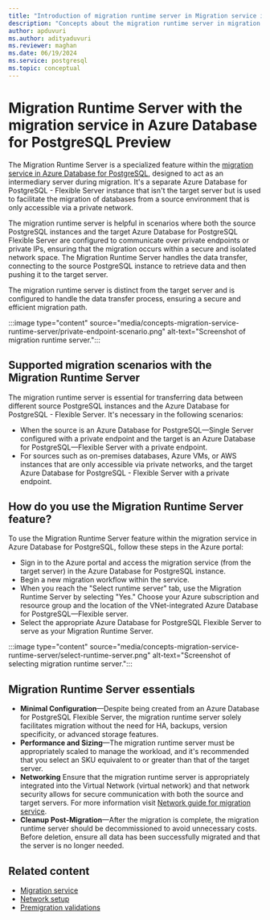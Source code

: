 ```yaml
---
title: "Introduction of migration runtime server in Migration service in Azure Database for PostgreSQL"
description: "Concepts about the migration runtime server in migration service Azure Database for PostgreSQL"
author: apduvuri
ms.author: adityaduvuri
ms.reviewer: maghan
ms.date: 06/19/2024
ms.service: postgresql
ms.topic: conceptual
---
```


# Migration Runtime Server with the migration service in Azure Database for PostgreSQL Preview

The Migration Runtime Server is a specialized feature within the [migration service in Azure Database for PostgreSQL](concepts-migration-service-postgresql.md), designed to act as an intermediary server during migration. It's a separate Azure Database for PostgreSQL - Flexible Server instance that isn't the target server but is used to facilitate the migration of databases from a source environment that is only accessible via a private network.

The migration runtime server is helpful in scenarios where both the source PostgreSQL instances and the target Azure Database for PostgreSQL Flexible Server are configured to communicate over private endpoints or private IPs, ensuring that the migration occurs within a secure and isolated network space. The Migration Runtime Server handles the data transfer, connecting to the source PostgreSQL instance to retrieve data and then pushing it to the target server.

The migration runtime server is distinct from the target server and is configured to handle the data transfer process, ensuring a secure and efficient migration path.

:::image type="content" source="media/concepts-migration-service-runtime-server/private-endpoint-scenario.png" alt-text="Screenshot of migration runtime server.":::

## Supported migration scenarios with the Migration Runtime Server

The migration runtime server is essential for transferring data between different source PostgreSQL instances and the Azure Database for PostgreSQL - Flexible Server. It's necessary in the following scenarios:

- When the source is an Azure Database for PostgreSQL—Single Server configured with a private endpoint and the target is an Azure Database for PostgreSQL—Flexible Server with a private endpoint.
- For sources such as on-premises databases, Azure VMs, or AWS instances that are only accessible via private networks, and the target Azure Database for PostgreSQL - Flexible Server with a private endpoint.

## How do you use the Migration Runtime Server feature?

To use the Migration Runtime Server feature within the migration service in Azure Database for PostgreSQL, follow these steps in the Azure portal:

- Sign in to the Azure portal and access the migration service (from the target server) in the Azure Database for PostgreSQL instance.
- Begin a new migration workflow within the service.
- When you reach the "Select runtime server" tab, use the Migration Runtime Server by selecting "Yes."
Choose your Azure subscription and resource group and the location of the VNet-integrated Azure Database for PostgreSQL—Flexible server.
- Select the appropriate Azure Database for PostgreSQL Flexible Server to serve as your Migration Runtime Server.

:::image type="content" source="media/concepts-migration-service-runtime-server/select-runtime-server.png" alt-text="Screenshot of selecting migration runtime server.":::

## Migration Runtime Server essentials

- **Minimal Configuration**—Despite being created from an Azure Database for PostgreSQL Flexible Server, the migration runtime server solely facilitates migration without the need for HA, backups, version specificity, or advanced storage features.
- **Performance and Sizing**—The migration runtime server must be appropriately scaled to manage the workload, and it's recommended that you select an SKU equivalent to or greater than that of the target server.
- **Networking** Ensure that the migration runtime server is appropriately integrated into the Virtual Network (virtual network) and that network security allows for secure communication with both the source and target servers. For more information visit [Network guide for migration service](how-to-network-setup-migration-service.md).
- **Cleanup Post-Migration**—After the migration is complete, the migration runtime server should be decommissioned to avoid unnecessary costs. Before deletion, ensure all data has been successfully migrated and that the server is no longer needed.

## Related content

- [Migration service](concepts-migration-service-postgresql.md)
- [Network setup](how-to-network-setup-migration-service.md)
- [Premigration validations](concepts-premigration-migration-service.md)
